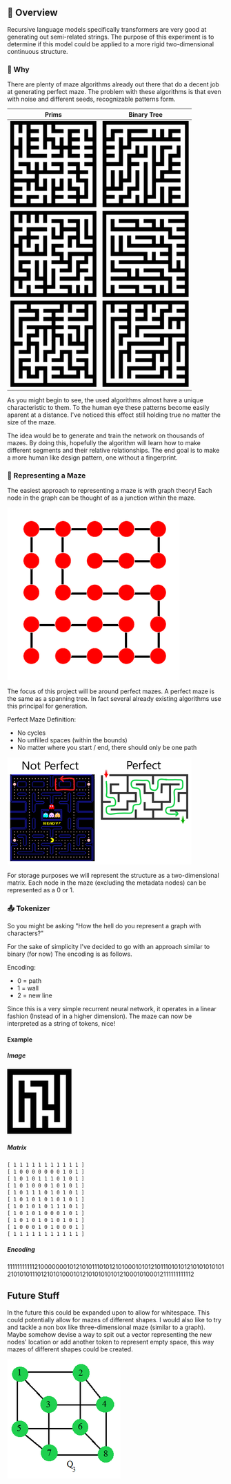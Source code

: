 ## 📗 Overview
Recursive language models specifically transformers are very good at generating out semi-related strings.
The purpose of this experiment is to determine if this model could be applied to a more rigid two-dimensional
continuous structure.

### 🌌 Why
There are plenty of maze algorithms already out there that do a decent job at generating perfect maze.
The problem with these algorithms is that even with noise and different seeds, recognizable patterns form.

|                       Prims                        |                             Binary Tree                              |
|:--------------------------------------------------:|:--------------------------------------------------------------------:|
| ![Prims Maze Example 1](../media/examples/prims/prims1.png) | ![Binary Tree Maze Example 1](../media/examples/binary_tree/binary_tree1.png) |
| ![Prims Maze Example 2](../media/examples/prims/prims2.png) | ![Binary Tree Maze Example 2](../media/examples/binary_tree/binary_tree2.png) |
| ![Prims Maze Example 3](../media/examples/prims/prims3.png) | ![Binary Tree Maze Example 3](../media/examples/binary_tree/binary_tree3.png) |

As you might begin to see, the used algorithms almost have a unique characteristic to them.
To the human eye these patterns become easily aparent at a distance. I've noticed this effect still holding
true no matter the size of the maze.

The idea would be to generate and train the network on thousands of mazes.
By doing this, hopefully the algorithm will learn how to make different segments and their relative relationships.
The end goal is to make a more human like design pattern, one without a fingerprint.

### 📐 Representing a Maze
The easiest approach to representing a maze is with graph theory!
Each node in the graph can be thought of as a junction within the maze.

![Maze Graph](../media/docs/maze_as_graph.png)

The focus of this project will be around perfect mazes. A perfect maze is the same as a spanning tree.
In fact several already existing algorithms use this principal for generation.

Perfect Maze Definition:
- No cycles
- No unfilled spaces (within the bounds)
- No matter where you start / end, there should only be one path

![Perfect vs Not Perfect Maze](../media/docs/perfect_versus_not_perfect.png)

For storage purposes we will represent the structure as a two-dimensional matrix.
Each node in the maze (excluding the metadata nodes) can be represented as a 0 or 1.

### 📤 Tokenizer
So you might be asking "How the hell do you represent a graph with characters?"

For the sake of simplicity I've decided to go with an approach similar to binary (for now)
The encoding is as follows.

Encoding:
- 0 = path
- 1 = wall
- 2 = new line


Since this is a very simple recurrent neural network, 
it operates in a linear fashion (Instead of in a higher dimension).
The maze can now be interpreted as a string of tokens, nice!

#### Example
##### Image
![Encoded Maze Image](../media/docs/encoded_maze_example.png)
##### Matrix
```text
[ 1 1 1 1 1 1 1 1 1 1 1 ]
[ 1 0 0 0 0 0 0 0 1 0 1 ]
[ 1 0 1 0 1 1 1 0 1 0 1 ]
[ 1 0 1 0 0 0 1 0 1 0 1 ]
[ 1 0 1 1 1 0 1 0 1 0 1 ]
[ 1 0 1 0 1 0 1 0 1 0 1 ]
[ 1 0 1 0 1 0 1 1 1 0 1 ]
[ 1 0 1 0 1 0 0 0 1 0 1 ]
[ 1 0 1 0 1 0 1 0 1 0 1 ]
[ 1 0 0 0 1 0 1 0 0 0 1 ]
[ 1 1 1 1 1 1 1 1 1 1 1 ]
```
##### Encoding
111111111112100000001012101011101012101000101012101110101012101010101012101010111012101010001012101010101012100010100012111111111112



## Future Stuff
In the future this could be expanded upon to allow for whitespace. This could potentially allow for
mazes of different shapes. I would also like to try and tackle a non box like three-dimensional maze 
(similar to a graph). Maybe somehow devise a way to spit out a vector representing the new nodes' location
or add another token to represent empty space, this way mazes of different shapes could be created.

![3D Graph](/media/3d_graph.png)